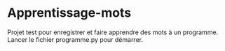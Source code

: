 # Apprentissage-mots

Projet test pour enregistrer et faire apprendre des mots à un programme.
Lancer le fichier programme.py pour démarrer.
